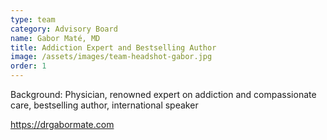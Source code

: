 ```yaml
---
type: team
category: Advisory Board
name: Gabor Maté, MD
title: Addiction Expert and Bestselling Author
image: /assets/images/team-headshot-gabor.jpg
order: 1
---
```


Background: Physician, renowned expert on addiction and compassionate care, bestselling author, international speaker

<https://drgabormate.com>